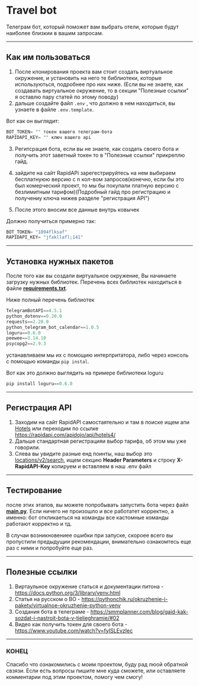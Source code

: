 # Travel bot
Телеграм бот, который поможет вам выбрать отели, которые будут наиболее близкии в вашим запросам.
___
## Как им пользоваться
1) После клонирования проекта вам стоит создать 
 виртуальное окружение, и установить на него те библиотеки, которые используються, подробнее про них ниже. (Если вы не знаете, как создавать виртуальное окружение, то в секции "Полезные ссылки" я оставлю пару статей по этому поводу)
2) дальше создайте файл `.env` , что должно в нем находиться, вы узнаете в файле `.env.template`.
    
Вот как он выглядит:
``` python
BOT_TOKEN= "" токен вашего телеграм-бота
RAPIDAPI_KEY= "" ключ вашего api
```
3) Регитсрация бота, если вы не знаете, как создать своего бота и получить этот заветный токен то в "Полезные ссылки" прикреплю гайд.
4) зайдите на сайт RapidAPi зарегестрируйтесь на нем выбираем бесплатнуюю версию с n кол-вом запросов(конечно, если бы это был комерческий проект, то мы бы покупали платную версию с безлимитным тарифом)(Подробный гайд про регистрацию и получениу ключа нижев разделе "регистрация API")

5) После этого вносим все данные внутрь ковычек

Должно получиться примерно так:
``` python
BOT_TOKEN= "1894flksaf" 
RAPIDAPI_KEY= "jfakllafl;141" 
```

___
## Установка нужных пакетов
После того как вы создали виртуальное окружение,
Вы начинаете загрузку нужных библиотек. Перечень всех библиотек находиться в файле <b><u>requirements.txt</u></b>.

Ниже полный перечень библиотек
```python
TelegramBotAPI==4.5.1
python_dotenv==0.20.0
requests==2.28.0
python_telegram_bot_calendar==1.0.5
loguru==0.6.0
peewee==3.14.10
psycopg2==2.9.3
```

устанавливаем мы их с помощию интерпритатора, либо через консоль с помощью команды `pip instal`.

Вот как это должно выглядить на примере библиотеки loguru
``` python
pip install loguru==0.6.0
```
___
## Регистрация API
1) Заходим на сайт RapidAPI самостаятельно и там в поиске ищем апи <u>Hotels</u>
  или переходим по ссылке https://rapidapi.com/apidojo/api/hotels4/
2) Дальше стандартная регистрацияи выбор тарифа, об этом мы уже говорили.
3) Слева вы увидите разные енд поинты, наш выбор это <u>locations/v2/search</u>, ищем секцию <b>Header Parameters</b> и строку <b>X-RapidAPI-Key</b> копируем и вставляем в наш .env файл
___
## Тестирование
после этих этапов, вы можете попробывать запустить бота через файл <b><u>main.py</u></b>.
Если ничего не произошло и все работатет корректно, а именно: бот откликаеться на команды все кастомные команды работают корректно и тд.

В случаи возникновениее ошибки при запуске, скороее всего вы пропустили предыдущии рекомендации, внимательно ознакомтесь еще раз с ними и попробуйте еще раз.
___
## Полезные ссылки
1) Виртаульное окружение статься и документации питона - https://docs.python.org/3/library/venv.html
2) Статья на русском о ВО - https://pythonchik.ru/okruzhenie-i-pakety/virtualnoe-okruzhenie-python-venv
3) Создания бота в телеграме - https://smmplanner.com/blog/gaid-kak-sozdat-i-nastroit-bota-v-tielieghramie/#02
4) Видео как получить токен для своего бота - https://www.youtube.com/watch?v=fyISLEvzIec

___
### КОНЕЦ
Спасибо что ознакомились с моим проектом, буду рад люой обратной свзязи.
Если есть вопросы пишите мне куда сможете, или оставляете комментарии под этим проектом, помогу чем смогу!